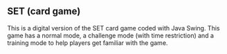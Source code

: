 ## SET (card game)
This is a digital version of the SET card game coded with Java Swing. This game has a normal mode, a challenge mode (with time restriction) and a training mode to help players get familiar with the game.
